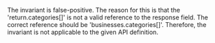 The invariant is false-positive. The reason for this is that the 'return.categories[]' is not a valid reference to the response field. The correct reference should be 'businesses.categories[]'. Therefore, the invariant is not applicable to the given API definition.
